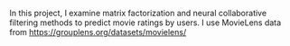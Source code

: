 In this project, I examine matrix factorization and neural collaborative filtering methods to predict movie ratings by users. 
I use MovieLens data from https://grouplens.org/datasets/movielens/ 

